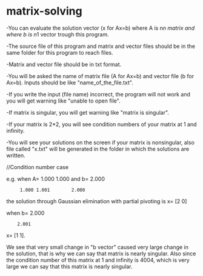 # matrix-solving
-You can evaluate the solution vector (x for Ax=b) where A is n*n matrix and 
where b is n*1 vector trough this program.

-The source file of this program and matrix and vector files should be in the
same folder for this program to reach files.

-Matrix and vector file should be in txt format.

-You will be asked the name of matrix file (A for Ax=b) and vector file
(b for Ax=b). Inputs should be like "name_of_the_file.txt". 

-If you write the input (file name) incorrect, the program will not work and 
you will get warning like "unable to open file". 

-If matrix is singular, you will get warning like "matrix is singular".

-If your matrix is 2*2, you will see condition numbers of your matrix
at 1 and infinity.

-You will see your solutions on the screen if your matrix is nonsingular,
also file called "x.txt" will be generated in the folder in which the
solutions are written.

//Condition number case

e.g. when A= 1.000 1.000 and b= 2.000

	     1.000 1.001        2.000
	     
the solution through Gaussian elimination with partial pivoting is
x= [2 0]

when b= 2.000

        2.001
x= [1 1].

We see that very small change in "b vector" caused very large change
in the solution, that is why we can say that matrix is nearly singular.
Also since the condition number of this matrix at 1 and infinity is 4004,
which is very large we can say that this matrix is nearly singular.


